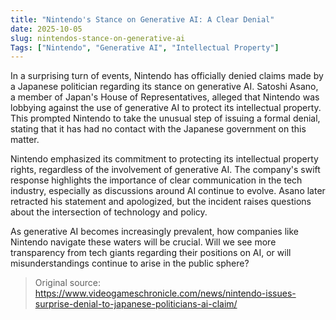 ```yaml
---
title: "Nintendo's Stance on Generative AI: A Clear Denial"
date: 2025-10-05
slug: nintendos-stance-on-generative-ai
Tags: ["Nintendo", "Generative AI", "Intellectual Property"]
---
```


In a surprising turn of events, Nintendo has officially denied claims made by a Japanese politician regarding its stance on generative AI. Satoshi Asano, a member of Japan's House of Representatives, alleged that Nintendo was lobbying against the use of generative AI to protect its intellectual property. This prompted Nintendo to take the unusual step of issuing a formal denial, stating that it has had no contact with the Japanese government on this matter.

Nintendo emphasized its commitment to protecting its intellectual property rights, regardless of the involvement of generative AI. The company's swift response highlights the importance of clear communication in the tech industry, especially as discussions around AI continue to evolve. Asano later retracted his statement and apologized, but the incident raises questions about the intersection of technology and policy.

As generative AI becomes increasingly prevalent, how companies like Nintendo navigate these waters will be crucial. Will we see more transparency from tech giants regarding their positions on AI, or will misunderstandings continue to arise in the public sphere?
> Original source: https://www.videogameschronicle.com/news/nintendo-issues-surprise-denial-to-japanese-politicians-ai-claim/